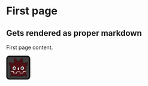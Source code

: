
# First page

## Gets rendered as proper markdown

First page content.

![Image](files/article_img.png)




